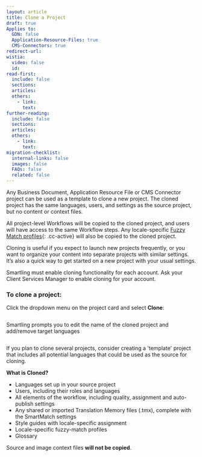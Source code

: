 ```yaml
---
layout: article
title: Clone a Project
draft: true
Applies to:
  GDN: false
  Application-Resource-Files: true
  CMS-Connectors: true
redirect-url:
wistia:
  video: false
  id:
read-first:
  include: false
  sections:
  articles:
  others:
    - link:
      text:
further-reading:
  include: false
  sections:
  articles:
  others:
    - link:
      text:
migration-checklist:
  internal-links: false
  images: false
  FAQs: false
  related: false
---
```



Any Business Document, Application Resource File or CMS Connector project can be used as a template to clone a new project. The cloned project has the same languages, users, and settings as the source project, but no content or context files.

All project-level Workflows will be copied to the cloned project, and users will have access to the same Workflow steps. Any locale-specific [Fuzzy Match profiles](){: .cc-active} will also be copied to the cloned project.

Cloning is useful if you expect to launch new projects frequently, or you want to organize your content into separate projects with similar settings. It’s also a quick way to get started on a new project with your usual settings.

Smartling must enable cloning functionality for each account. Ask your Client Services Manager to enable cloning for your account.

### To clone a project:

Click the dropdown menu on the project card and select **Clone**:

![]()

Smartling prompts you to edit the name of the cloned project and add/remove target languages

![]()

If you plan to clone several projects, consider creating a 'template' project that includes all potential languages that could be used as the source for cloning.

**What is Cloned?**

* Languages set up in your source project
* Users, including their roles and languages
* All elements of the workflow, including quality, assignment and auto-publish settings
* Any shared or imported Translation Memory files (.tmx), complete with the SmartMatch settings
* Style guides with locale-specific assignment
* Locale-specific fuzzy-match profiles
* Glossary


Source and image context files **will not be copied**.